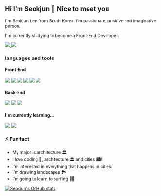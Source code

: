 ## Hi I'm Seokjun 👋 Nice to meet you

<!--
**CodingGorani/CodingGorani** is a ✨ _special_ ✨ repository because its `README.md` (this file) appears on your GitHub profile.

Here are some ideas to get you started:

- 🔭 I’m currently working on ...
- 🌱 I’m currently learning ...
- 👯 I’m looking to collaborate on ...
- 🤔 I’m looking for help with ...
- 💬 Ask me about ...
- 📫 How to reach me: ...
- 😄 Pronouns: ...
- ⚡ Fun fact: ...
-->

I'm Seokjun Lee from South Korea. I'm passionate, positive and imaginative person. 

I'm currently studying to become a Front-End Developer.

<a href="https://www.instagram.com/leeseokjuun/" target="_blank">
  <img src="https://img.shields.io/badge/Instagram-E4405F?style=for-the-badge&logo=instagram&logoColor=white"/>
</a>
<a href="mailto:tjr2922@gmail.com">
  <img src="https://img.shields.io/badge/Gmail-D14836?style=for-the-badge&logo=gmail&logoColor=white">
</a>

### languages and tools 

#### Front-End
<img src="https://img.shields.io/badge/-Javascript-black?style=for-the-badge&logo=javascript"/> <img src="https://img.shields.io/badge/-HTML-black?style=for-the-badge&logo=html5"/> <img src="https://img.shields.io/badge/-CSS-black?style=for-the-badge&logo=css3"/> <img src="https://img.shields.io/badge/-SASS-black?style=for-the-badge&logo=sass"/> <img src="https://img.shields.io/badge/-react-black?style=for-the-badge&logo=react"/>  <img src="https://img.shields.io/badge/-react router-black?style=for-the-badge&logo=reactrouter"/>

#### Back-End
<img src="https://img.shields.io/badge/-Node.js-lightgrey?style=for-the-badge&logo=node.js"/> <img src="https://img.shields.io/badge/-mysql-lightgrey?style=for-the-badge&logo=mysql"/> <img src="https://img.shields.io/badge/-sequelize-lightgrey?style=for-the-badge&logo=sequelize"/>

#### I'm currently learning...
<img src="https://img.shields.io/badge/-typescript-white?style=for-the-badge&logo=typescript"/> <img src="https://img.shields.io/badge/-react native-white?style=for-the-badge&logo=react"/>

### ⚡ Fun fact
- My major is architecture 🏛 
- I love coding 🤖, architecture 🏛 and cities 🏙! 
- I'm interested in everything that happens in cities.
- I'm drawing landscapes 🏞
- I'm going to learn to surfing 🏄‍♂️

[![Seokjun's GitHub stats](https://github-readme-stats.vercel.app/api?username=CodingGorani&show_icons=true&theme=dark)](https://github.com/anuraghazra/github-readme-stats)


	

